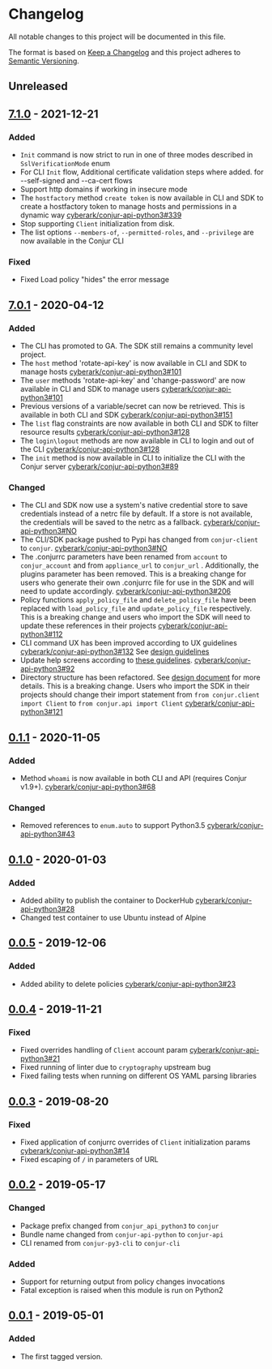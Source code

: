 # Changelog
All notable changes to this project will be documented in this file.

The format is based on [Keep a Changelog](http://keepachangelog.com/en/1.0.0/)
and this project adheres to [Semantic Versioning](http://semver.org/spec/v2.0.0.html).

## Unreleased

## [7.1.0] - 2021-12-21

### Added
- `Init` command is now strict to run in one of three modes described in `SslVerificationMode` enum
- For CLI `Init` flow, Additional certificate validation steps where added. for --self-signed and --ca-cert flows
- Support http domains if working in insecure mode
- The `hostfactory` method `create token` is now available in CLI and SDK to create a hostfactory token to manage hosts
  and permissions in a dynamic way
  [cyberark/conjur-api-python3#339](https://github.com/cyberark/conjur-api-python3/pull/339)
- Stop supporting `Client` initialization from disk.
- The list options `--members-of`, `--permitted-roles`, and `--privilege` are now available in the Conjur CLI

### Fixed
- Fixed Load policy "hides" the error message

## [7.0.1] - 2020-04-12

### Added
- The CLI has promoted to GA. The SDK still remains a community level project.
- The `host` method 'rotate-api-key' is now available in CLI and SDK to manage hosts
  [cyberark/conjur-api-python3#101](https://github.com/cyberark/conjur-api-python3/issues/101)
- The `user` methods 'rotate-api-key' and 'change-password' are now available in CLI and SDK to manage users
  [cyberark/conjur-api-python3#101](https://github.com/cyberark/conjur-api-python3/issues/101)
- Previous versions of a variable/secret can now be retrieved. This is available in both CLI and SDK
  [cyberark/conjur-api-python3#151](https://github.com/cyberark/conjur-api-python3/issues/151)
- The `list` flag constraints are now available in both CLI and SDK to filter resource results
  [cyberark/conjur-api-python3#128](https://github.com/cyberark/conjur-api-python3/issues/91)
- The `login\logout` methods are now available in CLI to login and out of the CLI
  [cyberark/conjur-api-python3#128](https://github.com/cyberark/conjur-api-python3/issues/128)
- The `init` method is now available in CLI to initialize the CLI with the Conjur server
  [cyberark/conjur-api-python3#89](https://github.com/cyberark/conjur-api-python3/issues/89)

### Changed
- The CLI and SDK now use a system's native credential store to save credentials instead of a netrc file by default. If
  a store is not available, the credentials will be saved to the netrc as a fallback. [cyberark/conjur-api-python3#NO]()
- The CLI/SDK package pushed to Pypi has changed from `conjur-client` to `conjur`. [cyberark/conjur-api-python3#NO]()
- The .conjurrc parameters have been renamed from `account` to `conjur_account` and from `appliance_url` to `conjur_url`
  . Additionally, the plugins parameter has been removed. This is a breaking change for users who generate their own
  .conjurrc file for use in the SDK and will need to update accordingly.
  [cyberark/conjur-api-python3#206](https://github.com/cyberark/conjur-api-python3/issues/206)
- Policy functions `apply_policy_file` and `delete_policy_file` have been replaced with `load_policy_file` and
  `update_policy_file` respectively. This is a breaking change and users who import the SDK will need to update these
  references in their
  projects [cyberark/conjur-api-python3#112](https://github.com/cyberark/conjur-api-python3/issues/112)
- CLI command UX has been improved according to UX guidelines
  [cyberark/conjur-api-python3#132](https://github.com/cyberark/conjur-api-python3/issues/132)
  See [design guidelines](https://ljfz3b.axshare.com/#id=x8ktq8&p=conjur_help__init&g=1)
- Update help screens according to [these guidelines](https://ljfz3b.axshare.com/#id=yokln4&p=conjur_main_help&g=1).
  [cyberark/conjur-api-python3#92](https://github.com/cyberark/conjur-api-python3/issues/92)
- Directory structure has been refactored.
  See [design document](https://github.com/cyberark/conjur-api-python3/blob/main/design/general_refactorings.md) for
  more details. This is a breaking change. Users who import the SDK in their projects should change their import
  statement from
  `from conjur.client import Client` to `from conjur.api import Client`
  [cyberark/conjur-api-python3#121](https://github.com/cyberark/conjur-api-python3/issues/121)

## [0.1.1] - 2020-11-05

### Added
- Method `whoami` is now available in both CLI and API (requires Conjur v1.9+).
  [cyberark/conjur-api-python3#68](https://github.com/cyberark/conjur-api-python3/pull/68)

### Changed
- Removed references to `enum.auto` to support Python3.5
  [cyberark/conjur-api-python3#43](https://github.com/cyberark/conjur-api-python3/issues/43)

## [0.1.0] - 2020-01-03

### Added
- Added ability to publish the container to DockerHub
  [cyberark/conjur-api-python3#28](https://github.com/cyberark/conjur-api-python3/issues/28)
- Changed test container to use Ubuntu instead of Alpine

## [0.0.5] - 2019-12-06

### Added
- Added ability to delete
  policies [cyberark/conjur-api-python3#23](https://github.com/cyberark/conjur-api-python3/issues/23)

## [0.0.4] - 2019-11-21

### Fixed
- Fixed overrides handling of `Client` account param
  [cyberark/conjur-api-python3#21](https://github.com/cyberark/conjur-api-python3/issues/21)
- Fixed running of linter due to `cryptography` upstream bug
- Fixed failing tests when running on different OS YAML parsing libraries

## [0.0.3] - 2019-08-20

### Fixed
- Fixed application of conjurrc overrides of `Client` initialization params
  [cyberark/conjur-api-python3#14](https://github.com/cyberark/conjur-api-python3/issues/14)
- Fixed escaping of `/` in parameters of URL

## [0.0.2] - 2019-05-17

### Changed
- Package prefix changed from `conjur_api_python3` to `conjur`
- Bundle name changed from `conjur-api-python` to `conjur-api`
- CLI renamed from `conjur-py3-cli` to `conjur-cli`

### Added
- Support for returning output from policy changes invocations
- Fatal exception is raised when this module is run on Python2

## [0.0.1] - 2019-05-01

### Added
- The first tagged version.

[Unreleased]: https://github.com/conjurinc/conjur-api-python3/compare/v7.1.0...HEAD
[7.1.0]: https://github.com/conjurinc/conjur-api-python3/compare/v7.0.1...v7.1.0
[7.0.1]: https://github.com/conjurinc/conjur-api-python3/compare/v0.1.1...v7.0.1
[0.1.1]: https://github.com/conjurinc/conjur-api-python3/compare/v0.1.0...v0.1.1
[0.1.0]: https://github.com/conjurinc/conjur-api-python3/compare/v0.0.5...v0.1.0
[0.0.5]: https://github.com/conjurinc/conjur-api-python3/compare/v0.0.4...v0.0.5
[0.0.4]: https://github.com/conjurinc/conjur-api-python3/compare/v0.0.3...v0.0.4
[0.0.3]: https://github.com/conjurinc/conjur-api-python3/compare/v0.0.2...v0.0.3
[0.0.2]: https://github.com/conjurinc/conjur-api-python3/compare/v0.0.1...v0.0.2
[0.0.1]: https://github.com/cyberark/conjur-api-python3/releases/tag/v0.0.1
